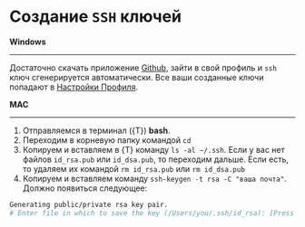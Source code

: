 Создание `SSH` ключей
=====

**Windows**
****

Достаточно скачать приложение [Github](https://windows.github.com/), зайти в свой профиль и `ssh` ключ сгенерируется автоматически. Все ваши созданные ключи попадают в [Настройки Профиля](https://github.com/settings/ssh).

**MAC**
****

1. Отправляемся в терминал ({T}) **bash**.
2. Переходим в корневую папку командой `cd`
3. Копируем и вставляем в {T} команду `ls -al ~/.ssh`. Если у вас нет файлов `id_rsa.pub` или `id_dsa.pub`, то переходим дальше. Если есть, то удаляем их командой `rm id_rsa.pub` или `rm id_dsa.pub`
4. Копируем и вставляем команду `ssh-keygen -t rsa -C "ваша почта"`. Должно появиться следующее: 
```bash
Generating public/private rsa key pair.
# Enter file in which to save the key (/Users/you/.ssh/id_rsa): [Press enter]
```
